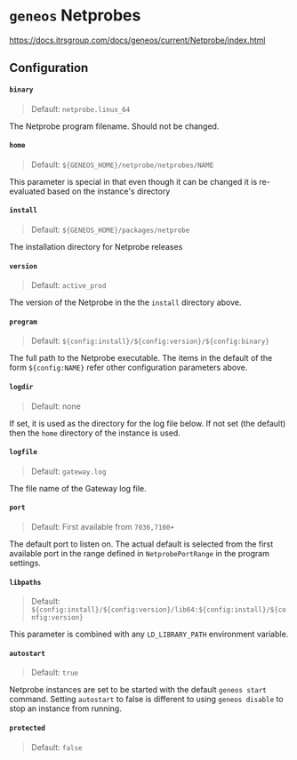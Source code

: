 # `geneos` Netprobes

<https://docs.itrsgroup.com/docs/geneos/current/Netprobe/index.html>

## Configuration

#### `binary`

> Default: `netprobe.linux_64`

The Netprobe program filename. Should not be changed.

#### `home`

> Default: `${GENEOS_HOME}/netprobe/netprobes/NAME`  

This parameter is special in that even though it can be changed it is re-evaluated based on the instance's directory

#### `install`

> Default: `${GENEOS_HOME}/packages/netprobe`
    
The installation directory for Netprobe releases

#### `version`

> Default: `active_prod`

The version of the Netprobe in the the `install` directory above. 

#### `program`

> Default: `${config:install}/${config:version}/${config:binary}`

The full path to the Netprobe executable. The items in the default of the form `${config:NAME}` refer other configuration parameters above.

#### `logdir`

> Default: none

If set, it is used as the directory for the log file below. If not set (the default) then the `home` directory of the instance is used.

#### `logfile`

> Default: `gateway.log`

The file name of the Gateway log file.

#### `port`

> Default: First available from `7036,7100+`

The default port to listen on. The actual default is selected from the first available port in the range defined in `NetprobePortRange` in the program settings.

#### `libpaths`

> Default: `${config:install}/${config:version}/lib64:${config:install}/${config:version}`

This parameter is combined with any `LD_LIBRARY_PATH` environment variable.

#### `autostart`

> Default: `true`

Netprobe instances are set to be started with the default `geneos start` command. Setting `autostart` to false is different to using `geneos disable` to stop an instance from running.

#### `protected`

> Default: `false`


